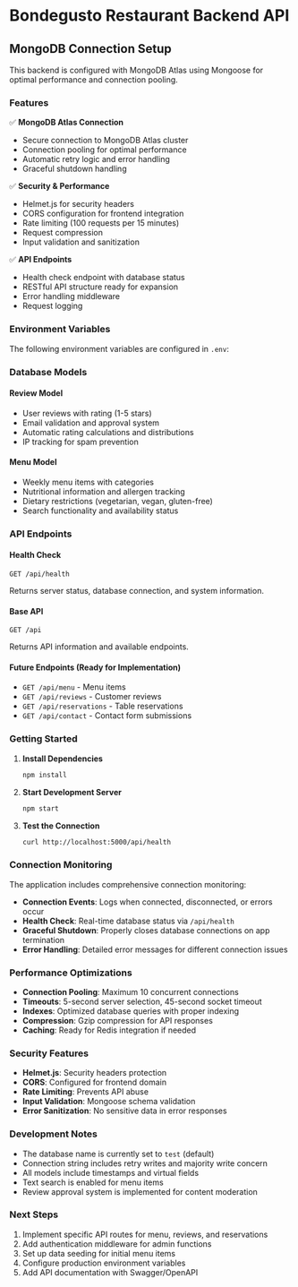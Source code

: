 # Bondegusto Restaurant Backend API

## MongoDB Connection Setup

This backend is configured with MongoDB Atlas using Mongoose for optimal performance and connection pooling.

### Features

✅ **MongoDB Atlas Connection**
- Secure connection to MongoDB Atlas cluster
- Connection pooling for optimal performance
- Automatic retry logic and error handling
- Graceful shutdown handling

✅ **Security & Performance**
- Helmet.js for security headers
- CORS configuration for frontend integration
- Rate limiting (100 requests per 15 minutes)
- Request compression
- Input validation and sanitization

✅ **API Endpoints**
- Health check endpoint with database status
- RESTful API structure ready for expansion
- Error handling middleware
- Request logging

### Environment Variables

The following environment variables are configured in `.env`:

### Database Models

#### Review Model
- User reviews with rating (1-5 stars)
- Email validation and approval system
- Automatic rating calculations and distributions
- IP tracking for spam prevention

#### Menu Model
- Weekly menu items with categories
- Nutritional information and allergen tracking
- Dietary restrictions (vegetarian, vegan, gluten-free)
- Search functionality and availability status

### API Endpoints

#### Health Check
```
GET /api/health
```
Returns server status, database connection, and system information.

#### Base API
```
GET /api
```
Returns API information and available endpoints.

#### Future Endpoints (Ready for Implementation)
- `GET /api/menu` - Menu items
- `GET /api/reviews` - Customer reviews
- `GET /api/reservations` - Table reservations
- `GET /api/contact` - Contact form submissions

### Getting Started

1. **Install Dependencies**
   ```bash
   npm install
   ```

2. **Start Development Server**
   ```bash
   npm start
   ```

3. **Test the Connection**
   ```bash
   curl http://localhost:5000/api/health
   ```

### Connection Monitoring

The application includes comprehensive connection monitoring:

- **Connection Events**: Logs when connected, disconnected, or errors occur
- **Health Check**: Real-time database status via `/api/health`
- **Graceful Shutdown**: Properly closes database connections on app termination
- **Error Handling**: Detailed error messages for different connection issues

### Performance Optimizations

- **Connection Pooling**: Maximum 10 concurrent connections
- **Timeouts**: 5-second server selection, 45-second socket timeout
- **Indexes**: Optimized database queries with proper indexing
- **Compression**: Gzip compression for API responses
- **Caching**: Ready for Redis integration if needed

### Security Features

- **Helmet.js**: Security headers protection
- **CORS**: Configured for frontend domain
- **Rate Limiting**: Prevents API abuse
- **Input Validation**: Mongoose schema validation
- **Error Sanitization**: No sensitive data in error responses

### Development Notes

- The database name is currently set to `test` (default)
- Connection string includes retry writes and majority write concern
- All models include timestamps and virtual fields
- Text search is enabled for menu items
- Review approval system is implemented for content moderation

### Next Steps

1. Implement specific API routes for menu, reviews, and reservations
2. Add authentication middleware for admin functions
3. Set up data seeding for initial menu items
4. Configure production environment variables
5. Add API documentation with Swagger/OpenAPI